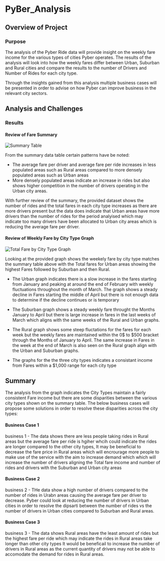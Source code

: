 # PyBer_Analysis

## Overview of Project

### Purpose

The analysis of the Pyber Ride data will provide insight on the weekly fare income for the various types of cities Pyber operates.
The results of the analysis will look into how the weekly fares differ between Urban, Suburban and Rural cities and compare the results to the number
of Drivers and Number of Rides for each city type.

Through the insights gained from this analysis multiple business cases will be presented in order to advise on how Pyber can improve
business in the relevant city sectors.

## Analysis and Challenges

### Results

#### Review of Fare Summary

![Summary Table]("analysis/PyBer_summary.PNG")

From the summary data table certain patterns have be noted:
 - The average fare per driver and average fare per ride increases in less populated areas such as Rural areas compared to more densely populated areas such as Urban areas
 - More densely populated areas indicate an increase in rides but also shows higher competition in the number of drivers operating in the Urban city areas.

With further review of the summary, the provided dataset shows the number of rides and the total fares in each city type increases as there are more drivers present
but the data does indicate that Urban areas have more drivers than the number of rides for the period analyised which may indicate too many drivers have been 
allocated to Urban city areas which is reducing the average fare per driver.


#### Review of Weekly Fare by City Type Graph

![Total Fare by City Type Graph]("analysis/PyBer_fare_summary.PNG")

Looking at the provided graph shows the weekely fare by city type matches the summary table above with the Total fares for Urban areas showing the highest Fares followed by Suburban and then Rural.
 - The Urban graph indicates there is a slow increase in the fares starting from January and peaking at around the end of February with weekly fluctuations throughout the month of March.
 The graph shows a steady decline in Fares starting the middle of April but there is not enough data to determine if the decline continues or is temporary
 
 - The Suburban graph shows a steady weekly fare throught the Months January to April but there is large increase in fares in the last weeks of March
	which aligns with the same weeks of the Rural and Urban graphs.
	
 - The Rural graph shows some steep fluctations for the fares for each week but the weekly fares are maintained within the 0$ to $500 bracket through the Months of January to April.
	The same increase in Fares in the week at the end of March is also seen on the Rural graph align with the Urban and Suburban graphs.
	
 - The graphs for the the three city types indicates a consistant income from Fares within a $1,000 range for each city type

## Summary

The analysis from the graph indicates the City Types maintain a fairly consistent Fare income but there are some disparities between the various city types shown on the summary table.
The below business cases will propose some solutions in order to resolve these disparities across the city types:

#### Business Case 1
business 1 - The data shows there are less people taking rides in Rural areas but the average fare per ride is hgiher whcih could indicate the rides are longer compared to the other city types,
It may be beneficial to decrease the fare price in Rural areas which will encrourage more people to make use of the service with the aim to increase demand which which will increase the number of drivers
aligning the Total fare income and number of rides and drivers with the Suburban and Urban city areas

#### Business Case 2
business 2 - THe data show a high number of drivers compared to the number of rides in Urabn areas causing the average fare per driver to decrease. Pyber could look at reducing the number of drivers in Urban cities
in order to resolve the dipsarti between the number of rides vs the number of drivers in Urban cities compared to Suburban and Rural areas.

#### Business Case 3
business 3 - The data shows Rural areas have the least amount of rides but the highest fare per ride which may indicate the rides in Rural areas take longer than other city types
It would be beneficail to increase the number of drivers in Rural areas as the current quantity of drivers may not be able to accomodate the demand for rides in Rural areas.